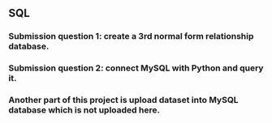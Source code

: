 ## SQL
### Submission question 1: create a 3rd normal form relationship database.
### Submission question 2: connect MySQL with Python and query it.
### Another part of this project is upload dataset into MySQL database which is not uploaded here.

